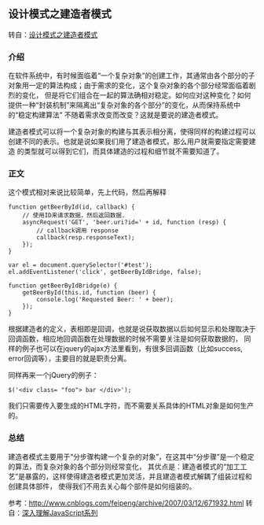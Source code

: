 ## 设计模式之建造者模式
转自：[设计模式之建造者模式](http://www.cnblogs.com/TomXu/archive/2012/02/22/2353341.html)
### 介绍
在软件系统中，有时候面临着“一个复杂对象”的创建工作，其通常由各个部分的子对象用一定的算法构成；由于需求的变化，这个复杂对象的各个部分经常面临着剧烈的变化，
但是将它们组合在一起的算法确相对稳定。如何应对这种变化？如何提供一种“封装机制”来隔离出“复杂对象的各个部分”的变化，从而保持系统中的“稳定构建算法”
不随着需求改变而改变？这就是要说的建造者模式。

建造者模式可以将一个复杂对象的构建与其表示相分离，使得同样的构建过程可以创建不同的表示。也就是说如果我们用了建造者模式，那么用户就需要指定需要建造
的类型就可以得到它们，而具体建造的过程和细节就不需要知道了。

### 正文
这个模式相对来说比较简单，先上代码，然后再解释
```
function getBeerById(id, callback) {
    // 使用ID来请求数据，然后返回数据.
    asyncRequest('GET', 'beer.uri?id=' + id, function (resp) {
        // callback调用 response
        callback(resp.responseText);
    });
}

var el = document.querySelector('#test');
el.addEventListener('click', getBeerByIdBridge, false);

function getBeerByIdBridge(e) {
    getBeerById(this.id, function (beer) {
        console.log('Requested Beer: ' + beer);
    });
}
```
根据建造者的定义，表相即是回调，也就是说获取数据以后如何显示和处理取决于回调函数，相应地回调函数在处理数据的时候不需要关注是如何获取数据的，
同样的例子也可以在jquery的ajax方法里看到，有很多回调函数（比如success, error回调等），主要目的就是职责分离。

同样再来一个jQuery的例子：
```
$('<div class= "foo"> bar </div>');
```
我们只需要传入要生成的HTML字符，而不需要关系具体的HTML对象是如何生产的。

### 总结
建造者模式主要用于“分步骤构建一个复杂的对象”，在这其中“分步骤”是一个稳定的算法，而复杂对象的各个部分则经常变化，
其优点是：建造者模式的“加工工艺”是暴露的，这样使得建造者模式更加灵活，并且建造者模式解耦了组装过程和创建具体部件，
使得我们不用去关心每个部件是如何组装的。

参考：http://www.cnblogs.com/feipeng/archive/2007/03/12/671932.html
转自：[深入理解JavaScript系列](http://www.cnblogs.com/TomXu/archive/2011/12/15/2288411.html)



